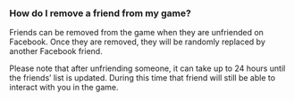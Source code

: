 ### How do I remove a friend from my game?
Friends can be removed from the game when they are unfriended on Facebook. Once they are removed, they will be randomly replaced by another Facebook friend.

Please note that after unfriending someone, it can take up to 24 hours until the friends’ list is updated. During this time that friend will still be able to interact with you in the game. 
